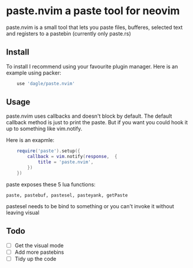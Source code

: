 # paste.nvim a paste tool for neovim
paste.nvim is a small tool that lets you paste files, bufferes, selected text and registers
to a pastebin (currently only paste.rs)

## Install
To install I recommend using your favourite plugin manager. Here is an example using packer:

```lua
	use 'dagle/paste.nvim'
```

## Usage
paste.nvim uses callbacks and doesn't block by default.
The default callback method is just to print the paste. But if you want you could hook it up 
to something like vim.notify.

Here is an exapmle:
```lua
	require('paste').setup({
		callback = vim.notify(response,  {
			title = 'paste.nvim',
		})
	})
```

paste exposes these 5 lua functions:

	paste, pastebuf, pastesel, pasteyank, getPaste

pastesel needs to be bind to something or you can't invoke it without leaving visual

## Todo
- [ ] Get the visual mode 
- [ ] Add more pastebins
- [ ] Tidy up the code
